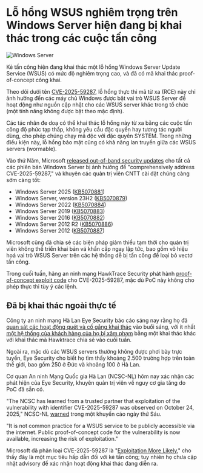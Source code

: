 # Lỗ hổng WSUS nghiêm trọng trên Windows Server hiện đang bị khai thác trong các cuộc tấn công

![Windows Server](https://www.bleepstatic.com/content/hl-images/2025/03/27/Windows_Server.jpg)

Kẻ tấn công hiện đang khai thác một lỗ hổng Windows Server Update Service (WSUS) có mức độ nghiêm trọng cao, và đã có mã khai thác proof-of-concept công khai.

Theo dõi dưới tên [CVE-2025-59287](https://msrc.microsoft.com/update-guide/vulnerability/CVE-2025-59287), lỗ hổng thực thi mã từ xa (RCE) này chỉ ảnh hưởng đến các máy chủ Windows được bật vai trò WSUS Server để hoạt động như nguồn cập nhật cho các WSUS server khác trong tổ chức (một tính năng không được bật theo mặc định).

Các tác nhân đe doạ có thể khai thác lỗ hổng này từ xa bằng các cuộc tấn công độ phức tạp thấp, không yêu cầu đặc quyền hay tương tác người dùng, cho phép chúng chạy mã độc với đặc quyền SYSTEM. Trong những điều kiện này, lỗ hổng bảo mật cũng có khả năng lan truyền giữa các WSUS servers (wormable).

Vào thứ Năm, Microsoft [released out-of-band security updates](https://www.bleepingcomputer.com/news/security/microsoft-releases-windows-server-emergency-updates-for-critical-wsus-rce-flaw/) cho tất cả các phiên bản Windows Server bị ảnh hưởng để "comprehensively address CVE-2025-59287," và khuyên các quản trị viên CNTT cài đặt chúng càng sớm càng tốt:

* Windows Server 2025 ([KB5070881](https://support.microsoft.com/help/5070881))
* Windows Server, version 23H2 ([KB5070879](https://support.microsoft.com/help/5070879))
* Windows Server 2022 ([KB5070884](https://support.microsoft.com/help/5070884))
* Windows Server 2019 ([KB5070883](https://support.microsoft.com/help/5070883))
* Windows Server 2016 ([KB5070882](https://support.microsoft.com/help/5070882))
* Windows Server 2012 R2 ([KB5070886](https://support.microsoft.com/help/5070886))
* Windows Server 2012 ([KB5070887](https://support.microsoft.com/help/5070887))

Microsoft cũng đã chia sẻ các biện pháp giảm thiểu tạm thời cho quản trị viên không thể triển khai bản vá khẩn cấp ngay lập tức, bao gồm vô hiệu hoá vai trò WSUS Server trên các hệ thống dễ bị tấn công để loại bỏ vectơ tấn công.

Trong cuối tuần, hãng an ninh mạng HawkTrace Security phát hành [proof-of-concept exploit code](https://hawktrace.com/blog/CVE-2025-59287) cho CVE-2025-59287, mặc dù PoC này không cho phép thực thi tùy ý các lệnh.

## Đã bị khai thác ngoài thực tế

Công ty an ninh mạng Hà Lan Eye Security báo cáo sáng nay rằng họ đã [quan sát các hoạt động quét và cố gắng khai thác](https://www.linkedin.com/posts/eyesecurity%5Factive-exploitation-of-%F0%9D%97%AA%F0%9D%97%A6%F0%9D%97%A8%F0%9D%97%A6-cve-2025-activity-7387398633383415808-tqLD/) vào buổi sáng, với ít nhất [một hệ thống của khách hàng của họ bị xâm phạm](https://research.eye.security/wsus-deserialization-exploit-in-the-wild-cve-2025-59287/) bằng một khai thác khác với khai thác mà Hawktrace chia sẻ vào cuối tuần.

Ngoài ra, mặc dù các WSUS servers thường không được phơi bày trực tuyến, Eye Security cho biết họ tìm thấy khoảng 2.500 trường hợp trên toàn thế giới, bao gồm 250 ở Đức và khoảng 100 ở Hà Lan.

Cơ quan An ninh Mạng Quốc gia Hà Lan (NCSC-NL) hôm nay xác nhận các phát hiện của Eye Security, khuyên quản trị viên về nguy cơ gia tăng do PoC đã sẵn có.

"The NCSC has learned from a trusted partner that exploitation of the vulnerability with identifier CVE-2025-59287 was observed on October 24, 2025," NCSC-NL [warned](https://advisories.ncsc.nl/2025/ncsc-2025-0310.html) trong một khuyến cáo ngày thứ Sáu.

"It is not common practice for a WSUS service to be publicly accessible via the internet. Public proof-of-concept code for the vulnerability is now available, increasing the risk of exploitation."

Microsoft đã phân loại CVE-2025-59287 là "[Exploitation More Likely](https://www.microsoft.com/en-us/msrc/exploitability-index)," cho thấy đây là một mục tiêu hấp dẫn đối với kẻ tấn công; tuy nhiên họ chưa cập nhật advisory để xác nhận hoạt động khai thác đang diễn ra.